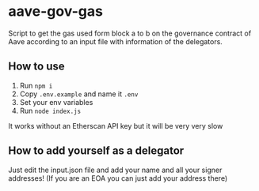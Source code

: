 # aave-gov-gas

Script to get the gas used form block a to b on the governance contract of Aave according to an input file with information of the delegators.


## How to use

1. Run `npm i`
2. Copy `.env.example` and name it `.env`
3. Set your env variables
4. Run `node index.js`

It works without an Etherscan API key but it will be very very slow

## How to add yourself as a delegator

Just edit the input.json file and add your name and all your signer addresses! (If you are an EOA you can just add your address there)

